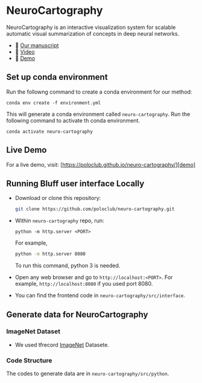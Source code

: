 # NeuroCartography

NeuroCartography is an interactive visualization system for scalable automatic visual summarization of concepts in deep neural networks. 

- 📄 [Our manuscript][paper]
- 🎥 [Video][youtube]
- 💛 [Demo][demo]

## Set up conda environment

Run the followng command to create a conda environment for our method:
```
conda env create -f environment.yml
```
This will generate a conda environment called `neuro-cartography`. Run the following command to activate th conda environment.
```
conda activate neuro-cartography
```


## Live Demo
For a live demo, visit: [https://poloclub.github.io/neuro-cartography/][demo]


## Running Bluff user interface Locally
- Download or clone this repository:
  ```bash
  git clone https://github.com/poloclub/neuro-cartography.git
  ```

- Within `neuro-cartography` repo, run:
  ```
  python -m http.server <PORT>
  ```
  For example,
  ```bash
  python -m http.server 8080
  ```
  To run this command, python 3 is needed.
  
- Open any web browser and go to `http://localhost:<PORT>`. For example, `http://localhost:8080` if you used port 8080.
- You can find the frontend code in `neuro-cartography/src/interface`.

## Generate data for NeuroCartography

### ImageNet Dataset
- We used tfrecord [ImageNet](http://www.image-net.org/) Datasete.

### Code Structure
The codes to generate data are in `neuro-cartography/src/python`.




[demo]: https://poloclub.github.io/neuro-cartography/
[src]: https://github.com/poloclub/neuro-cartography
[youtube]: https://youtu.be/gx0dDNXFJA0
[paper]: https://arxiv.org/abs/2108.12931
